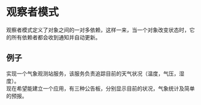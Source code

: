 # 观察者模式
观察者模式定义了对象之间的一对多依赖，这样一来，当一个对象改变状态时，它的所有依赖者都会收到通知并自动更新。


## 例子
实现一个气象观测站服务，该服务负责追踪目前的天气状况（温度，气压，湿度）。  
现在希望能建立一个应用，有三种公告板，分别显示目前的状况，气象统计及简单的预报。